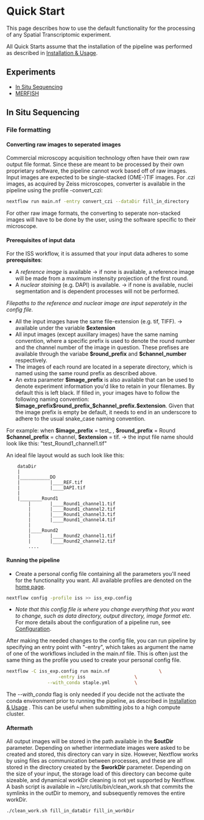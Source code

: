 # Quick Start

This page describes how to use the default functionality for the processing of any Spatial Transcriptomic experiment.

All Quick Starts assume that the installation of the pipeline was performed as described in [Installation & Usage](installation.md).

## Experiments

- [In Situ Sequencing](#in-situ-sequencing)
- [MERFISH](#MERFISH)


## In Situ Sequencing

### File formatting

#### Converting raw images to seperated images

Commercial microscopy acquisition technology often have their own raw output file format. Since these are meant to be processed by their own proprietary software, the pipeline cannot work based off of raw images. Input images are expected to be single-stacked (OME-)TIF images. For .czi images, as acquired by Zeiss microscopes, converter is available in the pipeline using the profile -convert\_czi:
```bash
nextflow run main.nf -entry convert_czi --dataDir fill_in_directory
```
For other raw image formats, the converting to seperate non-stacked images will have to be done by the user, using the software specific to their microscope.

#### Prerequisites of input data

For the ISS workflow, it is assumed that your input data adheres to some **prerequisites**:

- A *reference image* is available &rarr; if none is available, a reference image will be made from a maximum instensity projection of the first round.
- A *nuclear staining* (e.g. DAPI) is available. &rarr; if none is available, nuclei segmentation and is dependent processes will not be performed.

*Filepaths to the reference and nuclear image are input seperately in the config file.*
- All the input images have the same file-extension (e.g. tif, TIFF). &rarr; available under the variable **$extension**
- All input images (except auxillary images) have the same naming convention, where a specific prefix is used to denote the round number and the channel number of the image in question. These prefises are available through the variabe **$round\_prefix** and **\$channel\_number** respectively.
- The images of each round are located in a seperate directory, which is named using the same round prefix as described above.
- An extra parameter **\$image_prefix** is also available that can be used to denote experiment information you'd like to retain in your filenames. By default this is left black. If filled in, your images have to follow the following naming convention: **\$image_prefix\$round_prefix_\$channel_prefix.\$extension**. Given that the image prefix is empty be default, it needs to end in an underscore to adhere to the usual snake_case naming convention.

For example: when **\$image_prefix** = test\_ , **\$round_prefix** = Round **\$channel_prefix** = channel, **\$extension** = tif. &rarr; the input file name should look like this:  "test\_Round1\_channel1.tif"

An ideal file layout would as such look like this:

```
    dataDir
    |
    |___________DO
    |           |____REF.tif
    |           |____DAPI.tif
    |
    |________Round1
        |       |____Round1_channel1.tif
        |       |____Round1_channel2.tif
        |       |____Round1_channel3.tif
        |       |____Round1_channel4.tif
        |
        |____Round2
        |       |____Round2_channel1.tif
        |       |____Round2_channel2.tif
        ....
```

#### Running the pipeline
- Create a personal config file containing all the parameters you'll need for the functionality you want. All available profiles are denoted on the [home page](index.md).
 ```bash
nextflow config -profile iss >> iss_exp.config
  ```
- *Note that this config file is where you change everything that you want to change, such as data directory, output directory, image format etc.*
For more details about the configuration of a pipeline run, see [Configuration](configuration.md).

 After making the needed changes to the config file, you can run pipeline by specifying an entry point with "-entry", which takes as argument the name of one of the workflows included in the main.nf file. This is often just the same thing as the profile you used to create your personal config file.


 ```bash
nextflow -C iss_exp.config run main.nf	                \
			        -entry iss	                \
				--with_conda staple.yml	        \
```

The *--with_conda* flag is only needed if you decide not the activate the conda environment prior to running the pipeline, as described in [Installation & Usage](installation.md) . This can be useful when submitting jobs to a high compute cluster.



#### Aftermath
All output images will be stored in the path available in the **\$outDir** parameter. Depending on whether intermediate images were asked to be created and stored, this directory can vary in size. However, Nextflow works by using files as communication between processes, and these are all stored in the directory created by the **$workDir** parameter. Depending on the size of your input, the storage load of this directory can become quite sizeable, and dynamical workDir cleaning is not yet supported by Nextflow. A bash script is available in ~/src/utils/bin/clean_work.sh that commits the symlinks in the outDir to memory, and subsequently removes the entire workDir. 
````bash
./clean_work.sh fill_in_dataDir fill_in_workDir

````





